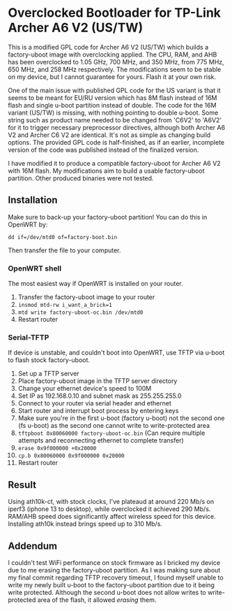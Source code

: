 # Overclocked Bootloader for TP-Link Archer A6 V2 (US/TW)

This is a modified GPL code for Archer A6 V2 (US/TW) which builds a factory-uboot image with overclocking applied. The CPU, RAM, and AHB has been overclocked to 1.05 GHz, 700 MHz, and 350 MHz, from 775 MHz, 650 MHz, and 258 MHz respectively. The modifications seem to be stable on my device, but I cannot guarantee for yours. Flash it at your own risk.

One of the main issue with published GPL code for the US variant is that it seems to be meant for EU/RU version which has 8M flash instead of 16M flash and single u-boot partition instead of double. The code for the 16M variant (US/TW) is missing, with nothing pointing to double u-boot. Some string such as product name needed to be changed from 'C6V2' to 'A6V2' for it to trigger necessary preprocessor directives, although both Archer A6 V2 and Archer C6 V2 are identical. It's not as simple as changing build options. The provided GPL code is half-finished, as if an earlier, incomplete version of the code was published instead of the finalized version. 

I have modified it to produce a compatible factory-uboot for Archer A6 V2 with 16M flash. My modifications aim to build a usable factory-uboot partition. Other produced binaries were not tested.

## Installation
Make sure to back-up your factory-uboot partition! You can do this in OpenWRT by:

```dd if=/dev/mtd0 of=factory-boot.bin```

Then transfer the file to your computer.

### OpenWRT shell
The most easiest way if OpenWRT is installed on your router.
1. Transfer the factory-uboot image to your router
2. ```insmod mtd-rw i_want_a_brick=1```
3. ```mtd write factory-uboot-oc.bin /dev/mtd0```
4. Restart router

### Serial-TFTP
If device is unstable, and couldn't boot into OpenWRT, use TFTP via u-boot to flash stock factory-uboot.
1. Set up a TFTP server
2. Place factory-uboot image in the TFTP server directory
3. Change your ethernet device's speed to 100M
4. Set IP as 192.168.0.10 and subnet mask as 255.255.255.0
5. Connect to your router via serial header and ethernet
6. Start router and interrupt boot process by entering keys
7. Make sure you're in the first u-boot (factory u-boot) not the second one (fs u-boot) as the second one cannot write to write-protected area
8. ```tftpboot 0x80060000 factory-uboot-oc.bin``` (Can require multiple attempts and reconnecting ethernet to complete transfer)
9. ```erase 0x9f000000 +0x20000```
10. ```cp.b 0x80060000 0x9f000000 0x20000```
11. Restart router

## Result
Using ath10k-ct, with stock clocks, I've plateaud at around 220 Mb/s on iperf3 (iphone 13 to desktop), while overclocked it achieved 290 Mb/s. RAM/AHB speed does significantly affect wireless speed for this device. Installing ath10k instead brings speed up to 310 Mb/s.

## Addendum
I couldn't test WiFi performance on stock firmware as I bricked my device due to me erasing the factory-uboot partition. As I was making sure about my final commit regarding TFTP recovery timeout, I found myself unable to write my newly built u-boot to the factory-uboot partition due to it being write protected. Although the second u-boot does not allow writes to write-protected area of the flash, it allowed *erasing* them.
